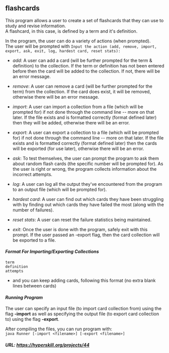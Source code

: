 ## flashcards

This program allows a user to create a set of flashcards that they can use to study and revise information.  
A flashcard, in this case, is defined by a term and it's definition.  

In the program, the user can do a variety of actions (when prompted).  
The user will be prompted with 
`Input the action (add, remove, import, export, ask, exit, log, hardest card, reset stats):`

- _add_: A user can add a card (will be further prompted for the term & definition) to the collection. If the term or
definition has not been entered before then the card will be added to the collection.
If not, there will be an error message.

- _remove_: A user can remove a card (will be further prompted for the term) from the collection. If the card does
exist, it will be removed, otherwise there will be an error message.

- _import_: A user can import a collection from a file (which will be prompted for) if not done through
the command line -- more on that later. If the file exists and is formatted correctly (format defined later)
then they will be added, otherwise there will be an error.

- _export_: A user can export a collection to a file (which will be prompted for) if not done through 
the command line -- more on that later. If the file exists and is formatted correctly (format defined later)
then the cards will be exported (for use later), otherwise there will be an error.

- _ask_: To test themselves, the user can prompt the program to ask them about random flash cards (the specific number
will be prompted for). As the user is right or wrong, the program collects information about the incorrect attempts.

- _log_: A user can log all the output they've encountered from the program to an output file (which will be prompted
for).

- _hardest card_: A user can find out which cards they have been struggling with by finding out which cards they have
failed the most (along with the number of failures).

- _reset stats_: A user can reset the failure statistics being maintained.

- _exit_: Once the user is done with the program, safely exit with this prompt. If the user passed an -export flag,
then the card collection will be exported to a file.

#### *Format For Importing/Exporting Collections*
`term`  
`definition`  
`attempts`
- and you can keep adding cards, following this format (no extra blank lines between cards) 

#### *Running Program*
The user can specify an input file (to import card collection from) using the flag **-import** as 
well as specifying the output file (to export card collection to) using the flag **-export**.

After compiling the files, you can run program with:  
`java Runner [-import <filename>] [-export <filename>]`  

##### URL: https://hyperskill.org/projects/44
